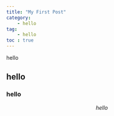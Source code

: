 ```yaml
---
title: "My First Post"
category:
    - hello
tag:
    - hello
toc : true
---
```

hello
## hello
### hello

$$hello$$